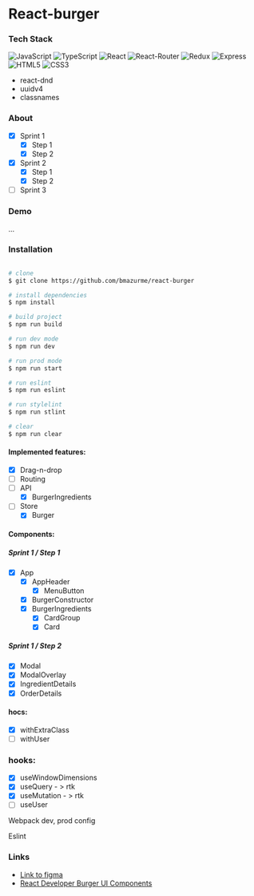 # React-burger

### Tech Stack
![JavaScript](https://img.shields.io/badge/-JavaScript-black?style=flat-square&logo=javascript)
![TypeScript](https://img.shields.io/badge/-TypeScript-black?style=flat-square&logo=typescript)
![React](https://img.shields.io/badge/-React-black?style=flat-square&logo=react)
![React-Router](https://img.shields.io/badge/-ReactRouter-black?style=flat-square&logo=reactrouter)
![Redux](https://img.shields.io/badge/-Redux-black?style=flat-square&logo=redux)
![Express](https://img.shields.io/badge/-Express-black?style=flat-square&logo=express)
![HTML5](https://img.shields.io/badge/-HTML5-black?style=flat-square&logo=html5&logoColor=white)
![CSS3](https://img.shields.io/badge/-CSS3-black?style=flat-square&logo=css3)

- react-dnd
- uuidv4
- classnames

### About
- [X] Sprint 1
  - [X] Step 1
  - [X] Step 2
- [X] Sprint 2
  - [X] Step 1
  - [X] Step 2
- [ ] Sprint 3

### Demo
...

### Installation
```bash

# clone
$ git clone https://github.com/bmazurme/react-burger

# install dependencies
$ npm install

# build project
$ npm run build

# run dev mode
$ npm run dev

# run prod mode
$ npm run start

# run eslint
$ npm run eslint

# run stylelint
$ npm run stlint

# clear
$ npm run clear
```

#### Implemented features:
- [X] Drag-n-drop
- [ ] Routing
- [ ] API
  - [X] BurgerIngredients
- [ ] Store
  - [X] Burger

#### Components:
##### Sprint 1 / Step 1
- [X] App
  - [X] AppHeader
    - [X] MenuButton
  - [X] BurgerConstructor
  - [X] BurgerIngredients
    - [X] CardGroup
    - [X] Card
##### Sprint 1 / Step 2
- [X] Modal
- [X] ModalOverlay
- [X] IngredientDetails
- [X] OrderDetails

#### hocs:
- [X] withExtraClass
- [ ] withUser

### hooks:
- [X] useWindowDimensions
- [X] useQuery - > rtk
- [X] useMutation - > rtk
- [ ] useUser

Webpack dev, prod config

Eslint

### Links
* [Link to figma](https://www.figma.com/file/zFGN2O5xktHl9VmoOieq5E/React-_-%D0%9F%D1%80%D0%BE%D0%B5%D0%BA%D1%82%D0%BD%D1%8B%D0%B5-%D0%B7%D0%B0%D0%B4%D0%B0%D1%87%D0%B8_external_link)
* [React Developer Burger UI Components](https://yandex-practicum.github.io/react-developer-burger-ui-components/docs/)

